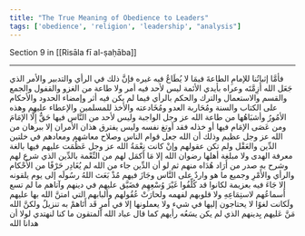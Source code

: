 ```yaml
---
title: "The True Meaning of Obedience to Leaders"
tags: ['obedience', 'religion', 'leadership', "analysis"]
---
```


 Section 9 in [[Risāla fī al-ṣaḥāba]]

---
فأمَّا إثباتُنا للإمامِ الطاعةَ فيمَا لا يُطَاعُ فيه غيره فإنَّ ذلك في الرأي والتدبير والأمر الذي جَعَل الله أَزِمَّتَه وعراه بأيدي الأئمة ليس لأحد فيه أمر ولا طاعة من الغزو والقفول والجمع والقسم والاستعمال والترك والحكم بالرأي فيما لم يكن فيه أثر وإمضاء الحدود والأحكام على الكتاب والسنة ومُحَاربة العدو ومُخَادعته والأخذ للمسلمين والإعطاء عليهم وهذه الأمُورُ وأشبَاهُها من طاعة الله  عز وجل  الواجبة وليس لأحد من النَّاس فيها حَقٌّ إِلَّا الإمَامَ ومن عَصَى الإمَام فيها أو خذله فقد أوتغ نفسه  وليس يفترق هذان الأمران إلا ببرهان من الله  عز وجل  عظيم وذلك أن الله جعل قوام الناس وصلاح معاشهم ومعادهم في خلتين الدِّين والعَقْل ولم تكن عقولهم وإنْ كانت نِعْمَةُ الله  عز وجل  عَظُمَت عليهم فيها بالغة معرفة الهدى ولا مبلغة أهلها رضوان الله إلا مَا أكمَل لهم من النِّعْمة بالدِّين الذي شرع لهم وشرح به صدر من أَرَاد هُدَاه منهم ثم لو أن الدِّين جاء من الله لم يُغَادِر حَرْفًا من الأَحْكام والرأي والأَمْرِ وجميع ما هو واردٌ على النَّاس وجَازَ فيهم مُذْ بَعَث اللهُ رسُولَه إلى يوم يلقونه إلا جَاءَ فيه بعزيمة لكانوا قد كُلِّفُوا غَيْرَ وُسْعِهِم فضَيَّق عليهم في دينهم وآتاهم ما لم تسع أسماعُهم لاستِمَاعِهِ ولا قلوبهم لفهمه ولحارَتْ عُقُولهم وألبابهم التي امتنَّ الله بها عليهم ولَكانت لغوًا لا يحتاجون إليها في شيء ولا يعملونها إلا في أمرٍ قَد أَتَاهمْ به تنزيلٌ ولكنَّ الله مَنَّ عَليهم بِدينهم الذي لم يكن يسَعُه رأيهم كما قال عباد الله المتقون ما كنا لنهتدي لولا أن هدانا الله

